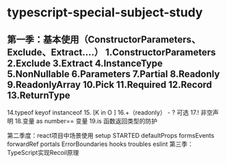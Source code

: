# typescript-special-subject-study


第一季：基本使用（ConstructorParameters、Exclude、Extract....）
1.ConstructorParameters
2.Exclude
3.Extract
4.InstanceType
5.NonNullable
6.Parameters
7.Partial
8.Readonly
9.ReadonlyArray
10.Pick
11.Required
12.Record
13.ReturnType
----------------------------------------------------------------
14.typeof keyof instanceof 
15. [K in O ]
16.+（readonly） - ? 可选
17.! 非空声明
18.变量 as number== <number>变量
19.is 函数返回类型的防护

第二季度：react项目中场景使用
setup
STARTED
defaultProps
formsEvents
forwardRef
portals
ErrorBoundaries
hooks
troubles
eslint
第三季：TypeScript实现Recoil原理 

